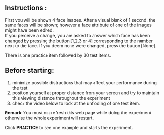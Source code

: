 ## **Instructions :**

First you will be shown 4 face images. After a visual blank of 1 second, the same faces will be shown; however a face attribute of one of the images might have been edited.  
If you perceive a change, you are asked to answer which face has been changed by pressing the button [1,2,3 or 4] corresponding to the number next to the face. If you deem none were changed, press the button [None].

There is one practice item followed by 30 test items.

## **Before starting:**

1. minimize possible distractions that may affect your performance during the test
2. position yourself at proper distance from your screen and try to maintain this viewing distance throughout the experiment
3. check the video below to look at the unfloding of one test item.  

**Remark**: You must not refresh this web page while doing the experiment otherwise the whole experiment will restart.

Click **PRACTICE** to see one example and starts the experiment.